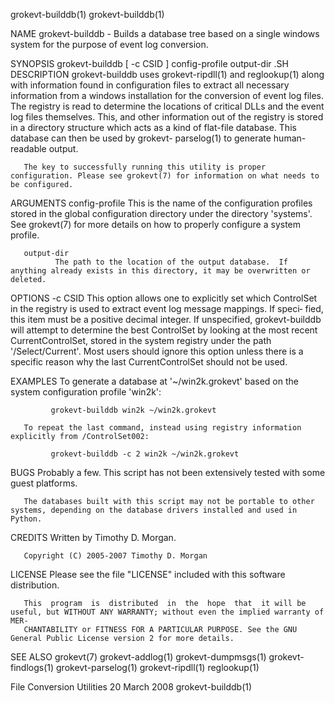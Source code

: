 grokevt-builddb(1)                                                                                                              grokevt-builddb(1)

NAME
       grokevt-builddb - Builds a database tree based on a single windows system for the purpose of event log conversion.

SYNOPSIS
       grokevt-builddb  [  -c  CSID ] config-profile output-dir .SH DESCRIPTION grokevt-builddb uses grokevt-ripdll(1) and reglookup(1) along with
       information found in configuration files to extract all necessary information from a windows installation for the conversion of  event  log
       files. The registry is read to determine the locations of critical DLLs and the event log files themselves. This, and other information out
       of the registry is stored in a directory structure which acts as a kind of flat-file database. This database can then be used  by  grokevt-
       parselog(1) to generate human-readable output.

       The key to successfully running this utility is proper configuration. Please see grokevt(7) for information on what needs to be configured.

ARGUMENTS
       config-profile
              This  is  the  name  of  the  configuration profiles stored in the global configuration directory under the directory 'systems'. See
              grokevt(7) for more details on how to properly configure a system profile.

       output-dir
              The path to the location of the output database.  If anything already exists in this directory, it may be overwritten or deleted.

OPTIONS
       -c CSID
              This option allows one to explicitly set which ControlSet in the registry is used to extract event log message mappings.  If  speci‐
              fied,  this  item must be a positive decimal integer.  If unspecified, grokevt-builddb will attempt to determine the best ControlSet
              by looking at the most recent CurrentControlSet, stored in the system registry under the path '/Select/Current'.  Most users  should
              ignore this option unless there is a specific reason why the last CurrentControlSet should not be used.

EXAMPLES
       To generate a database at '~/win2k.grokevt' based on the system configuration profile 'win2k':

             grokevt-builddb win2k ~/win2k.grokevt

       To repeat the last command, instead using registry information explicitly from /ControlSet002:

             grokevt-builddb -c 2 win2k ~/win2k.grokevt

BUGS
       Probably a few. This script has not been extensively tested with some guest platforms.

       The databases built with this script may not be portable to other systems, depending on the database drivers installed and used in Python.

CREDITS
       Written by Timothy D. Morgan.

       Copyright (C) 2005-2007 Timothy D. Morgan

LICENSE
       Please see the file "LICENSE" included with this software distribution.

       This  program  is  distributed  in  the  hope  that  it will be useful, but WITHOUT ANY WARRANTY; without even the implied warranty of MER‐
       CHANTABILITY or FITNESS FOR A PARTICULAR PURPOSE. See the GNU General Public License version 2 for more details.

SEE ALSO
       grokevt(7) grokevt-addlog(1) grokevt-dumpmsgs(1) grokevt-findlogs(1) grokevt-parselog(1) grokevt-ripdll(1) reglookup(1)

File Conversion Utilities                                          20 March 2008                                                grokevt-builddb(1)
